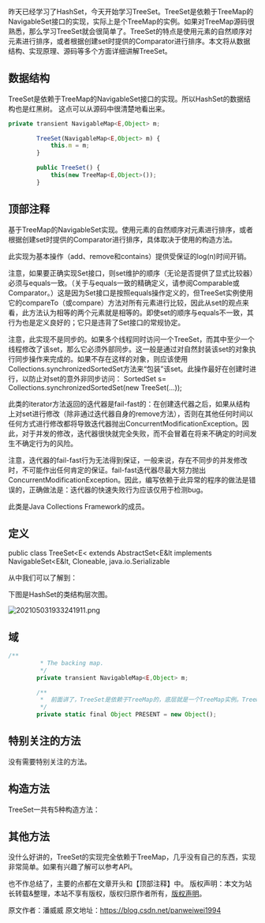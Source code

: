 


昨天已经学习了HashSet，今天开始学习TreeSet。TreeSet是依赖于TreeMap的NavigableSet接口的实现，实际上是个TreeMap的实例。如果对TreeMap源码很熟悉，那么学习TreeSet就会很简单了。TreeSet的特点是使用元素的自然顺序对元素进行排序，或者根据创建set时提供的Comparator进行排序。本文将从数据结构、实现原理、源码等多个方面详细讲解TreeSet。

## 数据结构

TreeSet是依赖于TreeMap的NavigableSet接口的实现。所以HashSet的数据结构也是红黑树。
这点可以从源码中很清楚地看出来。

```js 
private transient NavigableMap<E,Object> m;
    
        TreeSet(NavigableMap<E,Object> m) {
            this.m = m;
        }
    
        public TreeSet() {
            this(new TreeMap<E,Object>());
        }
```

## 顶部注释

基于TreeMap的NavigableSet实现。使用元素的自然顺序对元素进行排序，或者根据创建set时提供的Comparator进行排序，具体取决于使用的构造方法。

此实现为基本操作（add、remove和contains）提供受保证的log(n)时间开销。

注意，如果要正确实现Set接口，则set维护的顺序（无论是否提供了显式比较器）必须与equals一致。（关于与equals一致的精确定义，请参阅Comparable或Comparator。）这是因为Set接口是按照equals操作定义的，但TreeSet实例使用它的compareTo（或compare）方法对所有元素进行比较，因此从set的观点来看，此方法认为相等的两个元素就是相等的。即使set的顺序与equals不一致，其行为也是定义良好的；它只是违背了Set接口的常规协定。

注意，此实现不是同步的。如果多个线程同时访问一个TreeSet，而其中至少一个线程修改了该set，那么它必须外部同步。这一般是通过对自然封装该set的对象执行同步操作来完成的。如果不存在这样的对象，则应该使用Collections.synchronizedSortedSet方法来“包装”该set。此操作最好在创建时进行，以防止对set的意外非同步访问：
SortedSet s= Collections.synchronizedSortedSet(new TreeSet(…));

此类的iterator方法返回的迭代器是fail-fast的：在创建迭代器之后，如果从结构上对set进行修改（除非通过迭代器自身的remove方法），否则在其他任何时间以任何方式进行修改都将导致迭代器抛出ConcurrentModificationException。因此，对于并发的修改，迭代器很快就完全失败，而不会冒着在将来不确定的时间发生不确定行为的风险。

注意，迭代器的fail-fast行为无法得到保证，一般来说，存在不同步的并发修改时，不可能作出任何肯定的保证。fail-fast迭代器尽最大努力抛出ConcurrentModificationException。因此，编写依赖于此异常的程序的做法是错误的，正确做法是：迭代器的快速失败行为应该仅用于检测bug。

此类是Java Collections Framework的成员。

## 定义

public class TreeSet<E< extends AbstractSet<E&lt implements NavigableSet<E&lt, Cloneable, java.io.Serializable

从中我们可以了解到：

下图是HashSet的类结构层次图。

![202105031933241911.png](https://gitee.com/hezhiyuan007/java-study/raw/master/images/JavaBasic4/bfb1d66c-5c34-47ff-978c-0ab903cbee9a.png)

## 域


```js 
/**
         * The backing map.
         */
        private transient NavigableMap<E,Object> m;
    
        /**
         *  前面讲了，TreeSet是依赖于TreeMap的，底层就是一个TreeMap实例。TreeMap是保存键值对的，但我们保存TreeSet的时候肯定只是想保存key，那么调用hashMap(key,value)时value应该传什么值呢？PRESENT就是要传value。
         */
        private static final Object PRESENT = new Object();
```

## 特别关注的方法

没有需要特别关注的方法。

## 构造方法

TreeSet一共有5种构造方法：

## 其他方法

没什么好讲的，TreeSet的实现完全依赖于TreeMap，几乎没有自己的东西，实现非常简单。如果有兴趣了解可以参考API。

也不作总结了，主要的点都在文章开头和【顶部注释】中。
版权声明：本文为站长转载&整理，本站不享有版权，版权归原作者所有，[版权声明](https://gitee.com/hezhiyuan007/java-notes/raw/master/disclaimer.md)。




原文作者：潘威威 原文地址：https://blog.csdn.net/panweiwei1994